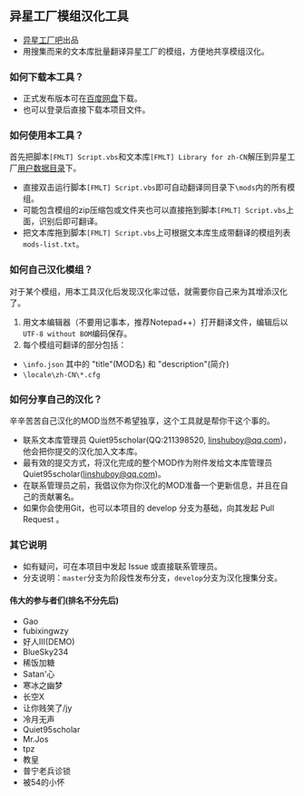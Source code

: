 ## 异星工厂模组汉化工具
- [异星工厂吧](http://tieba.baidu.com/f?kw=factorio)出品
- 用搜集而来的文本库批量翻译异星工厂的模组，方便地共享模组汉化。

### 如何下载本工具？
- 正式发布版本可在[百度网盘](http://pan.baidu.com/s/1pJ1MEVL)下载。
- 也可以登录后直接下载本项目文件。

### 如何使用本工具？
首先把脚本`[FMLT] Script.vbs`和文本库`[FMLT] Library for zh-CN`解压到异星工厂[用户数据目录](https://wiki.factorio.com/index.php?title=Application_directory/zh)下。

- 直接双击运行脚本`[FMLT] Script.vbs`即可自动翻译同目录下`\mods`内的所有模组。
- 可能包含模组的zip压缩包或文件夹也可以直接拖到脚本`[FMLT] Script.vbs`上面，识别后即可翻译。
- 把文本库拖到脚本`[FMLT] Script.vbs`上可根据文本库生成带翻译的模组列表`mods-list.txt`。

### 如何自己汉化模组？
对于某个模组，用本工具汉化后发现汉化率过低，就需要你自己来为其增添汉化了。

1. 用文本编辑器（不要用记事本，推荐Notepad++）打开翻译文件，编辑后以`UTF-8 without BOM`编码保存。
2. 每个模组可翻译的部分包括：

- `\info.json` 其中的 "title"(MOD名) 和 "description"(简介) 
- `\locale\zh-CN\*.cfg` 

### 如何分享自己的汉化？
辛辛苦苦自己汉化的MOD当然不希望独享，这个工具就是帮你干这个事的。

- 联系文本库管理员 Quiet95scholar(QQ:211398520, linshuboy@qq.com)，他会把你提交的汉化加入文本库。
- 最有效的提交方式，将汉化完成的整个MOD作为附件发给文本库管理员 Quiet95scholar(linshuboy@qq.com)。
- 在联系管理员之前，我倡议你为你汉化的MOD准备一个更新信息，并且在自己的贡献署名。
- 如果你会使用Git，也可以本项目的 develop 分支为基础，向其发起 Pull Request 。

### 其它说明
- 如有疑问，可在本项目中发起 Issue 或直接联系管理员。
- 分支说明：`master`分支为阶段性发布分支，`develop`分支为汉化搜集分支。

#### 伟大的参与者们(排名不分先后)

- Gao
- fubixingwzy
- 好人Ⅲ(DEMO)
- BlueSky234
- 稀饭加糖
- Satan'心
- 寒冰之幽梦
- 长空X
- 让你贱笑了/jy
- 冷月无声
- Quiet95scholar
- Mr.Jos
- tpz
- 教皇
- 普宁老兵诊锁
- 被54的小怀